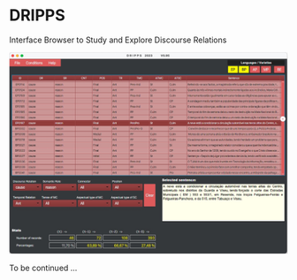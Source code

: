 # DRIPPS
Interface Browser to Study and Explore Discourse Relations

![File DRIPPS095.j](DRIIPS095.jpg)

To be continued ...
